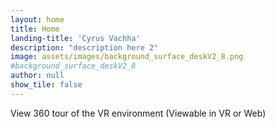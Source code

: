```yaml
---
layout: home
title: Home
landing-title: 'Cyrus Vachha'
description: "description here 2"
image: assets/images/background_surface_deskV2_8.png
#background_surface_deskV2_8
author: null
show_tile: false
---
```


View 360 tour of the VR environment (Viewable in VR or Web)
